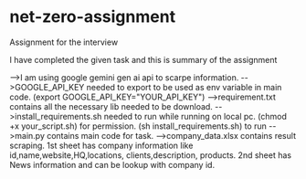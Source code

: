 # net-zero-assignment
Assignment for the interview

I have completed the given task and this is summary of the assignment

-->I am using google gemini gen ai api to scarpe information.
-->GOOGLE_API_KEY needed to export to be used as env variable in main code. (export GOOGLE_API_KEY="YOUR_API_KEY")
-->requirement.txt contains all the necessary lib needed to be download.
-->install_requirements.sh needed to run while running on local pc.
   (chmod +x your_script.sh) for permission. (sh install_requirements.sh) to run
-->main.py contains main code for task.
-->company_data.xlsx contains result scraping. 1st sheet has company information like id,name,website,HQ,locations,
   clients,description, products. 2nd sheet has News information and can be lookup with company id.
